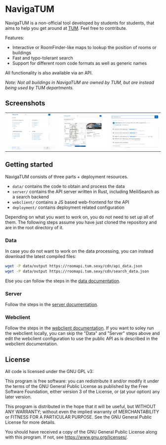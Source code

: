 # NavigaTUM
NavigaTUM is a non-official tool developed by students for students, that aims to help you get around at [TUM](https://tum.de). Feel free to contribute.

Features:
- Interactive or RoomFinder-like maps to lookup the position of rooms or buildings
- Fast and typo-tolerant search
- Support for different room code formats as well as generic names

All functionality is also available via an API.

*Note: Not all buildings in NavigaTUM are owned by TUM, but are instead being used by TUM departments.*

## Screenshots
| | | |
|-|-|-|
|<img src="resources/webclient-screenshot-1.png" width="300px" />|<img src="resources/webclient-screenshot-2.png" width="300px" />|<img src="resources/webclient-screenshot-3.png" width="300px" />|

## Getting started
NavigaTUM consists of three parts + deployment resources.

- `data/` contains the code to obtain and process the data
- `server/` contains the API server written in Rust, including MeiliSearch as a search backend
- `webclient/` contains a JS based web-frontend for the API
- `deployment/` contains deployment related configuration

Depending on what you want to work on, you do not need to set up all of them.
The following steps assume you have just cloned the repository and are in the
root directory of it.

### Data
In case you do not want to work on the data processing, you can instead
download the latest compiled files:
```bash
wget -P data/output https://roomapi.tum.sexy/cdn/api_data.json 
wget -P data/output https://roomapi.tum.sexy/cdn/search_data.json
```

Else you can follow the steps in the [data documentation](data/).

### Server
Follow the steps in the [server documentation](server/).

### Webclient
Follow the steps in the [webclient documentation](webclient/).
If you want to soley run the webclient locally, you can skip the "Data" and
"Server" steps above and edit the webclient configuration to use the public
API as is described in the webclient documentation.

## License
All code is licensed under the GNU GPL v3:

This program is free software: you can redistribute it and/or modify
it under the terms of the GNU General Public License as published by
the Free Software Foundation, either version 3 of the License, or
(at your option) any later version.

This program is distributed in the hope that it will be useful,
but WITHOUT ANY WARRANTY; without even the implied warranty of
MERCHANTABILITY or FITNESS FOR A PARTICULAR PURPOSE.  See the
GNU General Public License for more details.

You should have received a copy of the GNU General Public License
along with this program.  If not, see https://www.gnu.org/licenses/.
